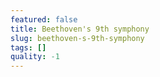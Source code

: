 ```yaml
---
featured: false
title: Beethoven's 9th symphony
slug: beethoven-s-9th-symphony
tags: []
quality: -1
---
```


